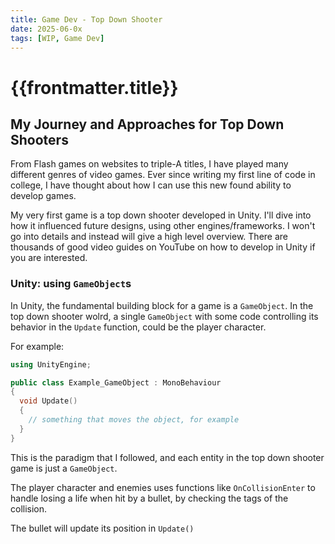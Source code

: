 ```yaml
---
title: Game Dev - Top Down Shooter
date: 2025-06-0x
tags: [WIP, Game Dev]
---
```


# {{frontmatter.title}}

## My Journey and Approaches for Top Down Shooters

From Flash games on websites to triple-A titles, I have played many different genres of video games.
Ever since writing my first line of code in college, I have thought about how I can use this new found ability to develop games.

My very first game is a top down shooter developed in Unity. I'll dive into how it influenced future designs, using other engines/frameworks. I won't go into details and instead will give a high level overview. There are thousands of good video guides on YouTube on how to develop in Unity if you are interested.

### Unity: using `GameObject`s

In Unity, the fundamental building block for a game is a `GameObject`.
In the top down shooter wolrd, a single `GameObject` with some code controlling its behavior in the `Update` function, could be the player character.

For example:

```c++
using UnityEngine;

public class Example_GameObject : MonoBehaviour
{
  void Update()
  {
    // something that moves the object, for example
  }
}
```

This is the paradigm that I followed, and each entity in the top down shooter game is just a `GameObject`.

The player character and enemies uses functions like `OnCollisionEnter` to handle losing a life when hit by a bullet, by checking the tags of the collision.

The bullet will update its position in `Update()`